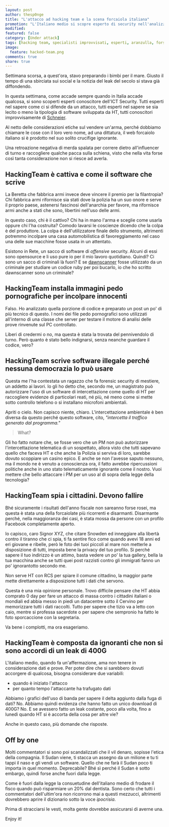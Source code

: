 ```yaml
---
layout: post
author: thesp0nge
title: "L'attacco ad hacking team e la scena forcaiola italiana"
promotion: "L'Italiano medio si scopre esperto di security nell'analizzare l'attacco ad HackingTeam. A torto, però."
modified: 
featured: false
category: [Under attack]
tags: [hacking team, specialisti improvvisati, esperti, aranzulla, forsensica, magistratura, pm, antani, sha7, banfa]
image:
  feature: hacked-team.png
comments: true
share: true
---
```


Settimana scorsa, a quest'ora, stavo preparando i bimbi per il mare. Giusto il
tempo di una sbirciata sui social e la notizia del leak del secolo si stava già
diffondendo.

In questa settimana, come accade sempre quando in Italia accade qualcosa, si
sono scoperti esperti conoscitore dell'ICT Security. Tutti esperti nel sapere
come ci si difende da un attacco, tutti esperti nel sapere se sia lecito o meno
la tipologia di software sviluppata da HT, tutti conoscitori improvvisamente di
[Schneier](https://www.schneier.com).

Al netto delle considerazioni etiche sul vendere un'arma, perché dobbiamo
chiamare le cose con il loro vero nome, ad una dittatura, il web forcaiolo
italiano si è prodotto nel suo solito crucifige ignorante.

Una retroazione negativa di merda spalata per correre dietro all'influencer di
turno e raccogliere qualche pacca sulla schiena, visto che nella vita forse
così tanta considerazione non si riesce ad averla.

## HackingTeam è cattiva e come il software che scrive

La Beretta che fabbrica armi invece deve vincere il premio per la filantropia?
Chi fabbrica armi rifornisce sia stati dove la polizia ha un suo onore e serve
il proprio paese, astenersi fascinosi dell'anarchia per favore, ma rifornisce
armi anche a stati che sono, libertini nell'uso delle armi.

In questo caso, chi è il cattivo? Chi ha in mano l'arma e sceglie come usarla
oppure chi l'ha costruita? Comodo lavarsi le coscienze dicendo che la colpa è
del produttore. La colpa è dell'utilizzatore finale dello strumento, altrimenti
potremmo incolpare una casa automobilistica di favoreggiamento nel caso una
delle sue macchine fosse usata in un attentato.

Esistono in Rete, un sacco di software di _offensive_ security. Alcuni di essi
sono opensource e li uso pure io per il mio lavoro quotidiano. Quindi? Ci sono
un sacco di criminali là fuori? E se
[dawnscanner](https://rubygems.org/gems/dawnscanner) fosse utilizzato da un
criminale per studiare un codice ruby per poi bucarlo, io che ho scritto
dawnscanner sono un criminale?

## HackingTeam installa immagini pedo pornografiche per incolpare innocenti

Falso. Ho analizzato quella porzione di codice e preparato un post un po' di
più tecnico di questo. I nomi dei file pedo pornografici sono utilizzati
all'interno di una classe che server per testare il motore di analisi delle
prove rinvenute sul PC controllato.

Liberi di credermi o no, ma questa è stata la trovata del pennivendolo di
turno. Però quanto è stato bello indignarsi, senza neanche guardare il codice,
vero?

## HackingTeam scrive software illegale perché nessuna democrazia lo può usare

Questa me l'ha contestata un ragazzo che fa forensic security di mestiere, un
addetto ai lavori. Io gli ho detto che, secondo me, un magistrato può
autorizzare l'uso di un software di intercettazione come quello di HT per
raccogliere evidenze di particolari reati, né più, né meno come si mette sotto
controllo telefono o si installano microfoni ambientali.

Apriti o cielo. Non capisco niente, chiaro. L'intercettazione ambientale è ben
diversa da questo perché questo software, cito, _"intercetta il traffico
generato dal programma."_

> What?

Gli ho fatto notare che, se fosse vero che un PM non può autorizzare
l'intercettazione telematica di un sospettato, allora visto che tutti sapevano
quello che faceva HT e che anche la Polizia si serviva di loro, sarebbe dovuto
scoppiare un casino epico. E anche se non l'avesse saputo nessuno, ma il mondo
ne è venuto a conoscienza ora, il fatto avrebbe ripercussioni politiche anche
in uno stato telematicamente ignorante come il nostro. Vuoi mettere che bello
attaccare i PM per un uso al di sopra della legge della tecnologia?

## HackingTeam spia i cittadini. Devono fallire

Bhé sicuramente i risultati dell'anno fiscale non sareanno forse rosei, ma
questa è stata una della forcaiolate più ricorrenti e disarmanti. Disarmante
perché, nella maggioranza dei casi, è stata mossa da persone con un profilo
Facebook completamente aperto.

Io capisco, caro Signor XYZ, che citare Snowden ed inneggiare alla libertà
contro il tiranno che ci spia, ti fa sentire fico come quando avevi 18 anni ed
eri giovane e ribelle, però le foto dei tuoi piccoli al mare non metterle a
disposizione di tutti, imposta bene la privacy del tuo profilo. Si perché
sapere il tuo indirizzo è un attimo, basta vedere un po' la tua gallery, bella
la tua macchina anche se tutti quei post razzisti contro gli immigrati fanno un
po' ignorantotto secondo me.

Non serve HT con RCS per spiare il comune cittadino, la maggior parte mette
direttamente a disposizione tutti i dati che servono.

Questa è una mia opinione personale. Trovo difficile pensare che HT abbia
comprato 0 day per fare un attacco di massa contro i cittadini italiani o
mondiali ed abbia messo in piedi un datacentre sotto il Cervino per memorizzare
tutti i dati raccolti. Tutto per sapere che tizio va a letto con caio, mentre
si professa sacerdote o per sapere che sempronio ha fatto le foto sporcaccione
con la segretaria.

Va bene i complotti, ma ora esageriamo.

## HackingTeam è composta da ignoranti che non si sono accordi di un leak di 400G

L'italiano medio, quando fa un'affermazione, ama non tenere in considerazione
dati e prove. Per poter dire che si sarebbero dovuti accorgere di qualcosa,
bisogna considerare due variabili:

* quando è iniziato l'attacco
* per quanto tempo l'attaccante ha trafugato dati

Abbiamo i grafici dell'uso di banda per sapere il delta aggiunto dalla fuga di
dati? No. Abbiamo quindi evidenza che hanno fatto un unico download di 400G?
No. E se avessero fatto un leak costante, poco alla volta, fino a lunedì quando
HT si è accorta della cosa per altre vie?

Anche in questo caso, più domande che risposte.

## Off by one

Molti commentatori si sono poi scandalizzati che il vil denaro, sopisse l'etica
della compagnia. Il Sudan viene, ti stacca un assegno da un milione e tu ti
tappi il naso e gli vendi un software. Quello che ne farà il Sudan poco ti
importa in quel momento. Deprecabile? Bhé sì perché il Sudan è sotto embargo,
quindi forse anche fuori dalla legge.

Come è fuori dalla legge la consuetudine dell'italiano medio di frodare il
fisco quando può risparmiare un 20% dal dentista.
Sono certo che tutti i commentatori dell'ultim'ora non ricorrono mai a questi
mezzucci, altrimenti dovrebbero aprire il dizionario sotto la voce _ipocrisia_.

Prima di stracciarsi le vesti, molta gente dovrebbe assicurarsi di averne una.

Enjoy it!
